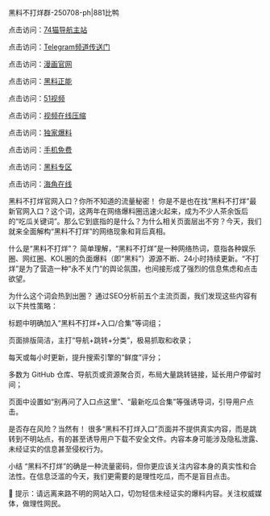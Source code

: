 黑料不打烊群-250708-ph|881比鸭

点击访问：<a href="https://74mao.com/">74猫导航主站</a>

点击访问：<a href="https://74mao.com/">Telegram频道传送门</a>

点击访问：<a href="https://ji88-1.pages.dev/">漫画官网</a>

点击访问：<a href="https://ji99.pages.dev/">黑料正能</a>

点击访问：<a href="https://gdas.pages.dev/">51视频</a>

点击访问：<a href="https://jha.pages.dev/">视频在线压缩</a>

点击访问：<a href="https://sdbsd.pages.dev/">独家爆料</a>

点击访问：<a href="https://gbs-3wd.pages.dev/">手机免费</a>

点击访问：<a href="https://sdfsh.pages.dev/">黑料专区</a>

点击访问：<a href="https://ert-6he.pages.dev/">海角在线</a>

黑料不打烊官网入口？你所不知道的流量秘密！
你是不是也在找“黑料不打烊”最新官网入口？这个词，这两年在网络爆料圈迅速火起来，成为不少人茶余饭后的“吃瓜关键词”。那么它到底指的是什么？为什么相关页面层出不穷？今天，我们就来全面解构“黑料不打烊”的网络现象和背后真相。

什么是“黑料不打烊”？
简单理解，“黑料不打烊”是一种网络热词，意指各种娱乐圈、网红圈、KOL圈的负面爆料（即“黑料”）源源不断、24小时持续更新。“不打烊”是为了营造一种“永不关门”的舆论氛围，也间接形成了强烈的信息焦虑和点击欲望。

为什么这个词会热到出圈？
通过SEO分析前五个主流页面，我们发现这些内容有以下共性策略：

标题中明确加入“黑料不打烊+入口/合集”等词组；

页面排版简洁，主打“导航+跳转+分类”，极易抓取和收录；

每天或每小时更新，提升搜索引擎的“鲜度”评分；

多数为 GitHub 仓库、导航页或资源聚合页，布局大量跳转链接，延长用户停留时间；

页面中设置如“别再问了入口点这里”、“最新吃瓜合集”等强诱导词，引导用户点击。

是否存在风险？当然有！
很多“黑料不打烊入口”页面并不提供真实内容，而是跳转到不明站点，有的甚至诱导用户下载不安全文件。内容本身可能涉及隐私泄露、未经证实的信息甚至侵权行为。

小结
“黑料不打烊”的确是一种流量密码，但你更应该关注内容本身的真实性和合法性。在信息泛滥的今天，我们更需要的是理性吃瓜，而不是盲目点击。

🚨 提示：请远离来路不明的网站入口，切勿轻信未经证实的爆料内容。关注权威媒体，做理性网民。
